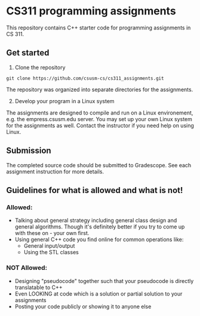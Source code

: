 # CS311 programming assignments
This repository contains C++ starter code for programming assignments in CS 311. 

## Get started
1. Clone the repository
```
git clone https://github.com/csusm-cs/cs311_assignments.git
```
The repository was organized into separate directories for the assignments.

2. Develop your program in a Linux system

The assignments are designed to compile and run on a Linux environement, e.g. the empress.csusm.edu server. You may set up your own Linux system for the assignments as well. Contact the instructor if you need help on using Linux.

## Submission
The completed source code should be submitted to Gradescope. See each assignment instruction for more details.

## Guidelines for what is allowed and what is not!
### Allowed:
- Talking about general strategy including general class design and general algorithms. Though it's definitely better if you try to come up with these on  - your own first.
- Using general C++ code you find online for common operations like:
  - General input/output
  - Using the STL classes
### NOT Allowed:
- Designing "pseudocode" together such that your pseudocode is directly translatable to C++
- Even LOOKING at code which is a solution or partial solution to your assignments
- Posting your code publicly or showing it to anyone else

